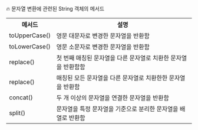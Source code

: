 🔥 문자열 변환에 관련된 String 객체의 메서드

<table>
    <tr>
      <th scope="col">메서드</td>
      <th scope="col">설명</td>
    </tr>
    <tr>
      <td>toUpperCase()</td>
      <td>영문 대문자로 변경한 문자열을 반환함</td>
    </tr>
    <tr>
      <td>toLowerCase()</td>
      <td>영문 소문자로 변경한 문자열을 반환함</td>
    </tr>
    <tr>
      <td>replace()</td>
      <td>첫 번째 매칭된 문자열을 다른 문자열로 치환한 문자열을 반환함함</td>
    </tr>
    <tr>
      <td>replace()</td>
      <td>매칭된 모든 문자열을 다른 문자열로 치환한한 문자열을 반환함</td>
    </tr>
    <tr>
      <td>concat()</td>
      <td>두 개 이상의 문자열을 연결한 문자열을 반환함</td>
    </tr>
    <tr>
      <td>split()</td>
      <td>문자열을 특정 문자열을 기준으로 분리한 문자열을 배열로 반환함</td>
    </tr>
  </table>
